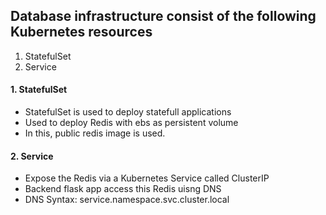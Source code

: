 ## Database infrastructure consist of the following Kubernetes resources
1. StatefulSet
2. Service

#### 1. StatefulSet
- StatefulSet is used to deploy statefull applications
- Used to deploy Redis with ebs as persistent volume
- In this, public redis image is used.

#### 2. Service
- Expose the Redis via a Kubernetes Service called ClusterIP
- Backend flask app access this Redis uisng DNS 
- DNS Syntax: service.namespace.svc.cluster.local
